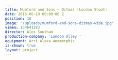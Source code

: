 ```yaml
---
title: Mumford and Sons — Ditmas (London Shoot)
date: 2015-06-10 00:00:00 Z
position: 10
image: "/uploads/mumford-and-sons-ditmas-wide.jpg"
vimeo: 134641283
director: Alex Southam
production-company: 'London Alley '
equipment: Arri Alexa Anamorphic
is-shown: true
layout: project
---
```


